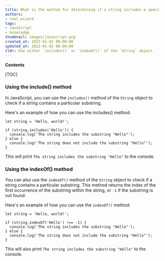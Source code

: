 ```yaml
---
title: What is the method for determining if a string includes a specific substring in JavaScript?
authors:
- cool_wizard
tags:
- JavaScript
- knowledge
thumbnail: images/javascript.png
created_at: 2022-01-02 00:00:00
updated_at: 2022-01-02 00:00:00
tldr: Use either `includes()` or `indexOf()` of the `String` object.
---
```


**Contents**

[TOC]

### Using the include() method

In JavaScript, you can use the `includes()` method of the `String` object to check if a string contains a particular substring.

Here's an example of how you can use the includes() method:

```JS
let string = 'Hello, world!';

if (string.includes('Hello')) {
  console.log('The string includes the substring "Hello"');
} else {
  console.log('The string does not include the substring "Hello"');
}
```

This will print `The string includes the substring "Hello"` to the console.

### Using the indexOf() method

You can also use the `indexOf()` method of the `String` object to check if a string contains a particular substring. This method returns the index of the first occurrence of the substring within the string, or `-1` if the substring is not found.

Here's an example of how you can use the `indexOf()` method:

```JS
let string = 'Hello, world!';

if (string.indexOf('Hello') !== -1) {
  console.log('The string includes the substring "Hello"');
} else {
  console.log('The string does not include the substring "Hello"');
}
```

This will also print `The string includes the substring "Hello"` to the console.
